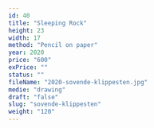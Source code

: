 ```yaml
---
id: 40
title: "Sleeping Rock"
height: 23
width: 17
method: "Pencil on paper"
year: 2020
price: "600"
exPrice: ""
status: ""
fileName: "2020-sovende-klippesten.jpg"
medie: "drawing"
draft: "false"
slug: "sovende-klippesten"
weight: "120"
---
```

